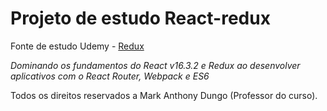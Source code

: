 # Projeto de estudo React-redux

Fonte de estudo Udemy - [Redux](https://www.udemy.com/react-redux/)

*Dominando os fundamentos do React v16.3.2 e Redux ao desenvolver aplicativos com o React Router, Webpack e ES6*

Todos os direitos reservados a Mark Anthony Dungo (Professor do curso).

